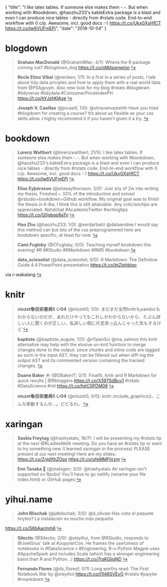 {
  "title": "I like latex tables. If someone else makes them -.-. But when working with #bookdown, @haozhu233's kableExtra package is a blast and even I can produce nice tables - directly from #rstats code. End-to-end workflow with 0 c/p. Awesome, incl. good docs :-) https://t.co/UkxGXsHfCT https://t.co/Iw6VUFmEPi",
  "date": "2018-10-04"
}

# blogdown

> **Graham MacDonald** (@GrahamIMac; 4/1): Whens the R package coming out? #blogdown_dog https://t.co/oMdssmwlon  [&#8618;](https://twitter.com/xieyihui/status/1047631676304756743)

<!-- -->


> **Recle Etino Vibal** (@recleev; 1/1): In a first in a series of posts, I talk about tidy data priciples and how to apply them with a real world data from @PSAgovph. Also new look for my blog #rstats #blogdown #tidyverse #tidydata #ConsumerPriceIndexPH https://t.co/hYJzhKIAze  [&#8618;](https://twitter.com/xieyihui/status/1047610035344355329)

<!-- -->


> **Joseph V. Casillas** (@jvcasill; 1/0): @shravanvasishth Have you tried #blogdown for creating a course? It’s about as flexible as your css skills allow. I highly recommend it if you haven’t given it a try.  [&#8618;](https://twitter.com/xieyihui/status/1047507336670142465)

<!-- -->


# bookdown

> **Lorenz Walthert** (@lorenzwalthert; 21/5): I like latex tables. If someone else makes them -.-. But when working with #bookdown, @haozhu233's kableExtra package is a blast and even I can produce nice tables - directly from #rstats code. End-to-end workflow with 0 c/p. Awesome, incl. good docs :-) https://t.co/UkxGXsHfCT https://t.co/Iw6VUFmEPi  [&#8618;](https://twitter.com/xieyihui/status/1047507202909585408)

<!-- -->


> **Elías Eyþórsson** (@eliaseythorsson; 3/0): Just shy of 2w into writing my thesis. Finished ~ 33% of the introduction and solved @rstudio+bookdown+Github workflow. My original goal was to finish the thesis in 6-8w, I think this is still attainable. Any criticism/tips are appreciated. #phdchat #AcademicTwitter #writingtips https://t.co/Q0gbqp8aTn  [&#8618;](https://twitter.com/xieyihui/status/1047543206685159425)

<!-- -->


> **Hao Zhu** (@haozhu233; 1/0): @serdarbalci @dataandme I would say this method can but lots of the css preprogrammed here are bookdown specific, at least for now.  [&#8618;](https://twitter.com/xieyihui/status/1047490593377726464)

<!-- -->


> **Cami Fuglsby** (@CFuglsby; 0/0): Teaching myself bookdown this evening! #R #RStudio #RMarkdown #RMD #bookdown  [&#8618;](https://twitter.com/xieyihui/status/1047656664697061376)

<!-- -->


> **data_sciesotist** (@data_sciesotist; 0/0): R Markdown: The Definitive Guide 4.4 PowerPoint presentation 
https://t.co/btZjphblqo
>
via r-wakalang  [&#8618;](https://twitter.com/xieyihui/status/1047499544789835776)

<!-- -->


# knitr

> **niszet📚技術書典5 い04** (@niszet0; 1/0): まだまだ全然knitrもpandocもわからないのだが、あれだけやってもこれしかわからないから、たぶん詳しい人に聞くのが正しい。私詳しい側に片足突っ込んじゃった気もするけど  [&#8618;](https://twitter.com/xieyihui/status/1047486744151523328)

<!-- -->


> **baptiste** (@baptiste_auguie; 1/0): @rOpenSci @ma_salmon this knitr alternative may help with the elusive un-knit function to merge changes done to the output: since chunks and inline code are tagged as such in the input AST, they can be filtered out when diff-ing the output AST and its commented version containing the tracked changes.  [&#8618;](https://twitter.com/xieyihui/status/1047395911448449024)

<!-- -->


> **Duane Baker ☀️** (@DBakerIT; 0/1): Finalfit, knitr and R Markdown for quick results | @Rbloggers https://t.co/X397SdBuv1 #rstats #DataScience
#rbl https://t.co/fqtC0PDM06  [&#8618;](https://twitter.com/xieyihui/status/1047355650479738881)

<!-- -->


> **niszet📚技術書典5 い04** (@niszet0; 0/0): knitr::include_graphics()、こんな挙動するんか…。ビビるわ。  [&#8618;](https://twitter.com/xieyihui/status/1047512658100928512)

<!-- -->


# xaringan

> **Saskia Freytag** (@trashystats; 18/7): I will be presenting my #rstats tip at the next @RLadiesMelb
 meeting. Do you have an #rstats tip or want to try something new (I learned xaringan in the process) PLEASE present at our next meeting! 
Here are my slides:   
https://t.co/ZnldXhZOps https://t.co/ufeMMFhrzm  [&#8618;](https://twitter.com/xieyihui/status/1047641991419506688)

<!-- -->


> **Emi Tanaka 🌾** (@statsgen; 3/0): @trashystats Ah xaringan isn't supported on Rpubs! You'll have to go netlify (rename your file index.html) or GitHub pages  [&#8618;](https://twitter.com/xieyihui/status/1047402251046727681)

<!-- -->


# yihui.name

> **John Blischak** (@jdblischak; 3/0): @d_olivaw Has visto el paquete tinytex? La instalación es mucho más pequeña 
>
https://t.co/S6bAacImh6  [&#8618;](https://twitter.com/xieyihui/status/1047469119900176384)

<!-- -->


> **Silectis** (@Silectis; 2/0): @xieyihui, from @RStudio, responds to @JoelGrus' talk at #JupyterCon. He frames the usefulness of notebooks in #DataScience v #Engineering, R-v-Python
Magpie uses #ApacheSpark and includes Scala (which has a stronger engineering basis than R and Python...) https://t.co/7rqKGiiqND  [&#8618;](https://twitter.com/xieyihui/status/1047554724852109312)

<!-- -->


> **Fernando Flores** (@ds_floresf; 0/1): Long worthy read: The First Notebook War by @xieyihui 
https://t.co/t1I48SVEyO
#rstats #jupyter #rmarkdown  [&#8618;](https://twitter.com/xieyihui/status/1047567830567342092)

<!-- -->



